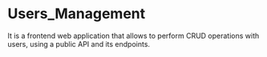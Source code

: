 # Users_Management
It is a frontend web application that allows to perform CRUD operations with users, using a public API and its endpoints.
